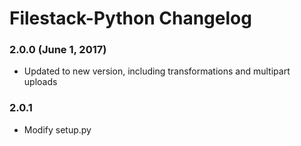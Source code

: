 # Filestack-Python Changelog

### 2.0.0 (June 1, 2017)
- Updated to new version, including transformations and multipart uploads

### 2.0.1
- Modify setup.py

